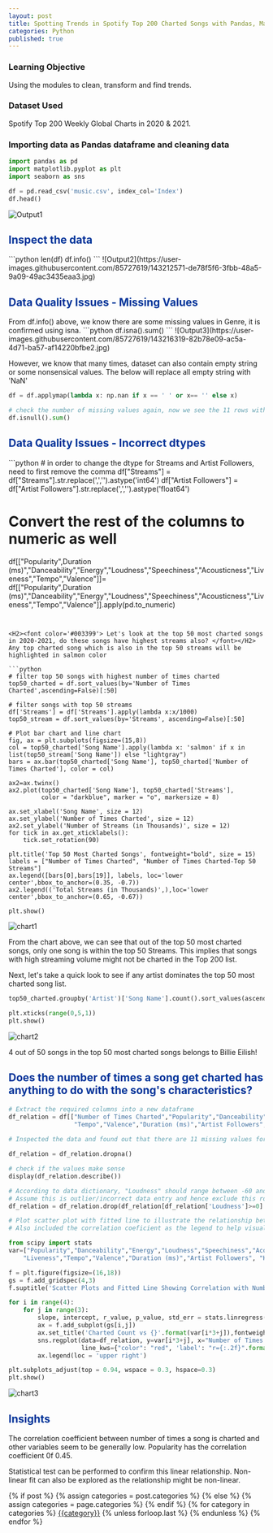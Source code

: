 ```yaml
---
layout: post
title: Spotting Trends in Spotify Top 200 Charted Songs with Pandas, Matplotlib and Seaborn
categories: Python
published: true
---
```


### Learning Objective
Using the modules to clean, transform and find trends.

### Dataset Used
Spotify Top 200 Weekly Global Charts in 2020 & 2021.

### Importing data as Pandas dataframe and cleaning data


```python
import pandas as pd
import matplotlib.pyplot as plt
import seaborn as sns

df = pd.read_csv('music.csv', index_col='Index')
df.head()
```
![Output1](https://user-images.githubusercontent.com/85727619/143212301-8e4ad921-a527-4116-84b7-5f5e5704e0db.jpg)


<H2><font color='#003399'> Inspect the data </font></H2>
```python
len(df)
df.info()
```
![Output2](https://user-images.githubusercontent.com/85727619/143212571-de78f5f6-3fbb-48a5-9a09-49ac3435eaa3.jpg)


<H2><font color='#003399'> Data Quality Issues - Missing Values </font></H2>
From df.info() above, we know there are some missing values in Genre, it is confirmed using isna.
```python
df.isna().sum()
```
![Output3](https://user-images.githubusercontent.com/85727619/143216319-82b78e09-ac5a-4d71-ba57-af14220bfbe2.jpg)


However, we know that many times, dataset can also contain empty string or some nonsensical values. 
The below will replace all empty string with 'NaN'
```python
df = df.applymap(lambda x: np.nan if x == ' ' or x== '' else x)

# check the number of missing values again, now we see the 11 rows with empty string
df.isnull().sum()
```


<H2><font color='#003399'> Data Quality Issues - Incorrect dtypes </font></H2>
```python
# in order to change the dtype for Streams and Artist Followers, need to first remove the comma
df["Streams"] = df["Streams"].str.replace(',','').astype('int64')
df["Artist Followers"] = df["Artist Followers"].str.replace(',','').astype('float64')

# Convert the rest of the columns to numeric as well
df[["Popularity",Duration (ms)","Danceability","Energy","Loudness","Speechiness","Acousticness","Liveness","Tempo","Valence"]]= \
df[["Popularity",Duration (ms)","Danceability","Energy","Loudness","Speechiness","Acousticness","Liveness","Tempo","Valence"]].apply(pd.to_numeric)
```


<H2><font color='#003399'> Let's look at the top 50 most charted songs in 2020-2021, do these songs have highest streams also? </font></H2>
Any top charted song which is also in the top 50 streams will be highlighted in salmon color

```python
# filter top 50 songs with highest number of times charted
top50_charted = df.sort_values(by='Number of Times Charted',ascending=False)[:50]

# filter songs with top 50 streams
df['Streams'] = df['Streams'].apply(lambda x:x/1000)
top50_stream = df.sort_values(by='Streams', ascending=False)[:50]

# Plot bar chart and line chart
fig, ax = plt.subplots(figsize=(15,8))
col = top50_charted['Song Name'].apply(lambda x: 'salmon' if x in list(top50_stream['Song Name']) else "lightgray")
bars = ax.bar(top50_charted['Song Name'], top50_charted['Number of Times Charted'], color = col)

ax2=ax.twinx()
ax2.plot(top50_charted['Song Name'], top50_charted['Streams'],
         color = "darkblue", marker = "o", markersize = 8)

ax.set_xlabel('Song Name', size = 12)
ax.set_ylabel('Number of Times Charted', size = 12)
ax2.set_ylabel('Number of Streams (in Thousands)', size = 12)
for tick in ax.get_xticklabels():
    tick.set_rotation(90)

plt.title('Top 50 Most Charted Songs', fontweight="bold", size = 15)
labels = ["Number of Times Charted", "Number of Times Charted-Top 50 Streams"]
ax.legend([bars[0],bars[19]], labels, loc='lower center',bbox_to_anchor=(0.35, -0.7))
ax2.legend(('Total Streams (in Thousands)',),loc='lower center',bbox_to_anchor=(0.65, -0.67))

plt.show()
```

![chart1](https://user-images.githubusercontent.com/85727619/143220675-6a6e7684-c133-41ed-9204-4f83f08dd93a.jpg)


From the chart above, we can see that out of the top 50 most charted songs, only one song is within the top 50 Streams. 
This implies that songs with high streaming volume might not be charted in the Top 200 list. 

Next, let's take a quick look to see if any artist dominates the top 50 most charted song list.


```python
top50_charted.groupby('Artist')['Song Name'].count().sort_values(ascending=True).plot(kind='barh',figsize=(16,9),
                                                                                     title="Artists of Top 50 Charted Songs")
plt.xticks(range(0,5,1))
plt.show()
```

![chart2](https://user-images.githubusercontent.com/85727619/143221767-af825ecf-afc8-413a-9f7c-336c1a79cc02.jpg)

4 out of 50 songs in the top 50 most charted songs belongs to Billie Eilish!


<H2><font color='#003399'> Does the number of times a song get charted has anything to do with the song's characteristics? </font></H2>

```python
# Extract the required columns into a new dataframe
df_relation = df[["Number of Times Charted","Popularity","Danceability","Energy","Loudness","Speechiness","Acousticness","Liveness",
                  "Tempo","Valence","Duration (ms)","Artist Followers", "Highest Charting Position"]]
                  
# Inspected the data and found out that there are 11 missing values for each columns, drop these 11 rows

df_relation = df_relation.dropna()

# check if the values make sense
display(df_relation.describe())

# According to data dictionary, "Loudness" should range between -60 and 0 but we have 1 song with loudness of 1.509
# Assume this is outlier/incorrect data entry and hence exclude this row from analysis
df_relation = df_relation.drop(df_relation[df_relation['Loudness']>=0].index)

# Plot scatter plot with fitted line to illustrate the relationship betwween number of times charted and other variables.
# Also included the correlation coeficient as the legend to help visualise the correlation

from scipy import stats
var=["Popularity","Danceability","Energy","Loudness","Speechiness","Acousticness",
    "Liveness","Tempo","Valence","Duration (ms)","Artist Followers", "Highest Charting Position"]

f = plt.figure(figsize=(16,18))
gs = f.add_gridspec(4,3)
f.suptitle('Scatter Plots and Fitted Line Showing Correlation with Number of Times Charted', va='bottom', size = 15, weight ='bold')

for i in range(4):
    for j in range(3):
        slope, intercept, r_value, p_value, std_err = stats.linregress(df_relation["Number of Times Charted"], df_relation[var[i*3+j]])
        ax = f.add_subplot(gs[i,j])
        ax.set_title('Charted Count vs {}'.format(var[i*3+j]),fontweight ='bold')
        sns.regplot(data=df_relation, y=var[i*3+j], x="Number of Times Charted", ax=ax, ci=95, 
                    line_kws={"color": "red", 'label': "r={:.2f}".format(r_value)})
        ax.legend(loc = 'upper right')

plt.subplots_adjust(top = 0.94, wspace = 0.3, hspace=0.3)
plt.show()

```

![chart3](https://user-images.githubusercontent.com/85727619/143225359-6bfae85e-2547-4b49-9ba8-32e72842d25c.png)


<H2><font color='#003399'> Insights </font></H2>

The correlation coefficient between number of times a song is charted and other variables seem to be generally low. Popularity has the correlation coefficient 0f 0.45.

Statistical test can be performed to confirm this linear relationship. Non-linear fit can also be explored as the relationship might be non-linear.


<div class="post-categories">
  {% if post %}
    {% assign categories = post.categories %}
  {% else %}
    {% assign categories = page.categories %}
  {% endif %}
  {% for category in categories %}
  <a href="{{site.baseurl}}/categories/#{{category|slugize}}">{{category}}</a>
  {% unless forloop.last %}&nbsp;{% endunless %}
  {% endfor %}
</div>
